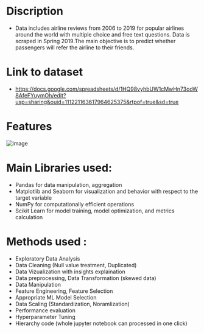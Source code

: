# Discription
- Data includes airline reviews from 2006 to 2019 for popular airlines around the world with multiple choice and free text questions. Data is scraped in Spring 2019.The main objective is to predict whether passengers will refer the airline to their friends.

# Link to dataset
- https://docs.google.com/spreadsheets/d/1HQ98vyhbUW1cMwHn73ooW8AfeFYuymOh/edit?usp=sharing&ouid=111221163617964625375&rtpof=true&sd=true

# Features
![image](https://github.com/MrMRaut/Airline-Referral-ML-Project-/assets/121652990/2d11b2ff-781b-40cb-81b4-59c4f68ee590)



# Main Libraries used:

- Pandas for data manipulation, aggregation
- Matplotlib and Seaborn for visualization and behavior with respect to the target variable
- NumPy for computationally efficient operations
- Scikit Learn for model training, model optimization, and metrics calculation



# Methods used :
- Exploratory Data Analysis
- Data Cleaning (Null value treatment, Duplicated)
- Data Vizualization with insights explaination
- Data preprocessing, Data Transformation (skewed data)
- Data Manipulation
- Feature Engineering, Feature Selection
- Appropriate ML Model Selection
- Data Scaling (Standardization, Noramlization)
- Performance evaluation
- Hyperparameter Tuning
- Hierarchy code (whole jupyter notebook can processed in one click)
  
